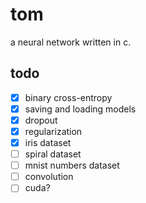 # tom

a neural network written in c.

## todo

- [x] binary cross-entropy
- [x] saving and loading models
- [x] dropout
- [x] regularization
- [x] iris dataset
- [ ] spiral dataset
- [ ] mnist numbers dataset
- [ ] convolution
- [ ] cuda?